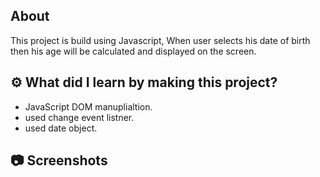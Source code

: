 ## About

This project is build using Javascript, When user selects his date of birth then his age will be calculated and displayed on the screen.

## ⚙️ What did I learn by making this project?

- JavaScript DOM manuplialtion.
- used change event listner.
- used date object.

## 📷 Screenshots


